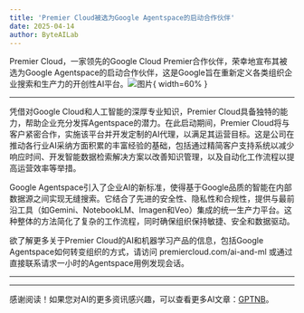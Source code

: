 ```yaml
---
title: 'Premier Cloud被选为Google Agentspace的启动合作伙伴'
date: 2025-04-14
author: ByteAILab
---
```


Premier Cloud，一家领先的Google Cloud Premier合作伙伴，荣幸地宣布其被选为Google Agentspace的启动合作伙伴，这是Google旨在重新定义各类组织企业搜索和生产力的开创性AI平台。![图片](https://ai-techpark.com/wp-content/uploads/Premier-Cloud.jpg){ width=60% }

---


凭借对Google Cloud和人工智能的深厚专业知识，Premier Cloud具备独特的能力，帮助企业充分发挥Agentspace的潜力。在此启动期间，Premier Cloud将与客户紧密合作，实施该平台并开发定制的AI代理，以满足其运营目标。这是公司在推动各行业AI采纳方面积累的丰富经验的基础，包括通过精简客户支持系统以减少响应时间、开发智能数据检索解决方案以改善知识管理，以及自动化工作流程以提高运营效率等举措。

Google Agentspace引入了企业AI的新标准，使得基于Google品质的智能在内部数据源之间实现无缝搜索。它结合了先进的安全性、隐私性和合规性，提供与最前沿工具（如Gemini、NotebookLM、Imagen和Veo）集成的统一生产力平台。这种整体的方法简化了复杂的工作流程，同时确保组织保持敏捷、安全和数据驱动。

欲了解更多关于Premier Cloud的AI和机器学习产品的信息，包括Google Agentspace如何转变组织的方式，请访问 premiercloud.com/ai-and-ml 或通过直接联系请求一小时的Agentspace用例发现会话。

---
---
感谢阅读！如果您对AI的更多资讯感兴趣，可以查看更多AI文章：[GPTNB](https://gptnb.com)。